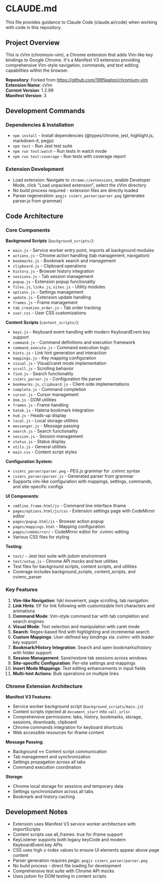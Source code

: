 # CLAUDE.md

This file provides guidance to Claude Code (claude.ai/code) when working with code in this repository.

## Project Overview

This is cVim (chromium-vim), a Chrome extension that adds Vim-like key bindings to Google Chrome. It's a Manifest V3 extension providing comprehensive Vim-style navigation, commands, and text editing capabilities within the browser.

**Repository**: Forked from https://github.com/1995eaton/chromium-vim  
**Extension Name**: cVim  
**Current Version**: 1.2.99  
**Manifest Version**: 3

## Development Commands

### Dependencies & Installation
- `npm install` - Install dependencies (@types/chrome, jest, highlight.js, markdown-it, pegjs)
- `npm test` - Run Jest test suite
- `npm run test:watch` - Run tests in watch mode  
- `npm run test:coverage` - Run tests with coverage report

### Extension Development
- Load extension: Navigate to `chrome://extensions`, enable Developer Mode, click "Load unpacked extension", select the cVim directory
- No build process required - extension files are directly loaded
- Parser regeneration: `pegjs cvimrc_parser/parser.peg` (generates parser.js from grammar)

## Code Architecture

### Core Components

**Background Scripts** (`background_scripts/`):
- `main.js` - Service worker entry point, imports all background modules
- `actions.js` - Chrome action handling (tab management, navigation)
- `bookmarks.js` - Bookmark search and management
- `clipboard.js` - Clipboard operations
- `history.js` - Browser history integration  
- `sessions.js` - Tab session management
- `popup.js` - Extension popup functionality
- `files.js`, `links.js`, `sites.js` - Utility modules
- `options.js` - Settings management
- `update.js` - Extension update handling
- `frames.js` - Frame management
- `tab_creation_order.js` - Tab order tracking
- `user.css` - User CSS customizations

**Content Scripts** (`content_scripts/`):
- `keys.js` - Keyboard event handling with modern KeyboardEvent.key support
- `command.js` - Command definitions and execution framework  
- `command_execute.js` - Command execution logic
- `hints.js` - Link hint generation and interaction
- `mappings.js` - Key mapping configuration
- `visual.js` - Visual/caret mode implementation
- `scroll.js` - Scrolling behavior
- `find.js` - Search functionality
- `cvimrc_parser.js` - Configuration file parser
- `bookmarks.js`, `clipboard.js` - Client-side implementations
- `complete.js` - Command completion
- `cursor.js` - Cursor management
- `dom.js` - DOM utilities
- `frames.js` - Frame handling
- `hateb.js` - Hatena bookmark integration
- `hud.js` - Heads-up display
- `local.js` - Local storage utilities
- `messenger.js` - Message passing
- `search.js` - Search functionality
- `session.js` - Session management
- `status.js` - Status display
- `utils.js` - General utilities
- `main.css` - Content script styles

**Configuration System**:
- `cvimrc_parser/parser.peg` - PEG.js grammar for .cvimrc syntax
- `cvimrc_parser/parser.js` - Generated parser from grammar
- Supports vim-like configuration with mappings, settings, commands, and site-specific configs

**UI Components**:
- `cmdline_frame.html/js` - Command line interface iframe
- `pages/options.html/js/css` - Extension settings page with CodeMirror editor
- `pages/popup.html/js` - Browser action popup
- `pages/mappings.html` - Mapping configuration
- `pages/codemirror/` - CodeMirror editor for .cvimrc editing
- Various CSS files for styling

**Testing**:
- `test/` - Jest test suite with jsdom environment
- `test/setup.js` - Chrome API mocks and test utilities
- Test files for background scripts, content scripts, and utilities
- Coverage includes background_scripts, content_scripts, and cvimrc_parser

### Key Features

1. **Vim-like Navigation**: hjkl movement, page scrolling, tab navigation
2. **Link Hints**: f/F for link following with customizable hint characters and animations
3. **Command Mode**: Vim-style command bar with tab completion and search engines
4. **Visual Mode**: Text selection and manipulation with caret mode
5. **Search**: Regex-based find with highlighting and incremental search
6. **Custom Mappings**: User-defined key bindings via .cvimrc with leader key support
7. **Bookmark/History Integration**: Search and open bookmarks/history with folder support
8. **Session Management**: Save/restore tab sessions across windows
9. **Site-specific Configuration**: Per-site settings and mappings
10. **Insert Mode Mappings**: Text editing enhancements in input fields
11. **Multi-hint Actions**: Bulk operations on multiple links

### Chrome Extension Architecture

**Manifest V3 Features**:
- Service worker background script (`background_scripts/main.js`)
- Content scripts injected at `document_start` into `<all_urls>`
- Comprehensive permissions: tabs, history, bookmarks, storage, sessions, downloads, clipboard
- Chrome commands integration for keyboard shortcuts
- Web accessible resources for iframe content

**Message Passing**:
- Background ↔ Content script communication
- Tab management and synchronization
- Settings propagation across all tabs
- Command execution coordination

**Storage**:
- Chrome local storage for sessions and temporary data
- Settings synchronization across all tabs
- Bookmark and history caching

## Development Notes

- Extension uses Manifest V3 service worker architecture with importScripts
- Content scripts use all_frames: true for iframe support
- KeyListener supports both legacy keyCode and modern KeyboardEvent.key APIs
- CSS uses high z-index values to ensure UI elements appear above page content
- Parser generation requires pegjs: `pegjs cvimrc_parser/parser.peg`
- No build process - direct file loading for development
- Comprehensive test suite with Chrome API mocks
- Uses jsdom for DOM testing in content scripts